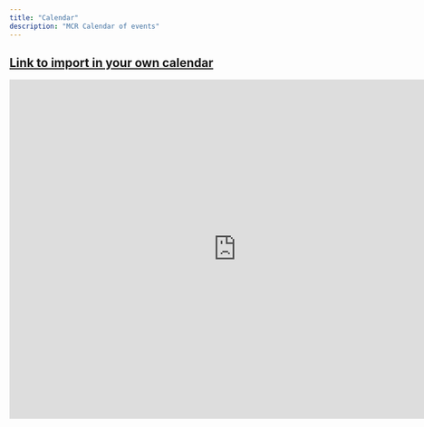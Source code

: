 ```yaml
---
title: "Calendar"
description: "MCR Calendar of events"
---
```


## [Link to import in your own calendar](https://calendar.google.com/calendar/ical/newcmcr%40gmail.com/public/basic.ics)

<iframe src="https://calendar.google.com/calendar/embed?src=newcmcr%40gmail.com&ctz=Europe%2FLondon&mode=WEEK&showTitle=0" style="border: 0" width="800" height="600" frameborder="0" scrolling="no"></iframe>

